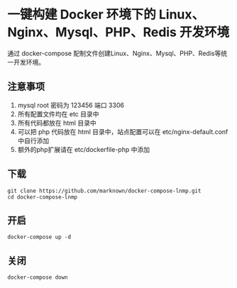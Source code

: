 # 一键构建 Docker 环境下的 Linux、Nginx、Mysql、PHP、Redis 开发环境
通过 docker-compose 配制文件创建Linux、Nginx、Mysql、PHP、Redis等统一开发环境。

## 注意事项
1. mysql root 密码为 123456 端口 3306
2. 所有配置文件均在 etc 目录中
3. 所有代码都放在 html 目录中
4. 可以把 php 代码放在 html 目录中，站点配置可以在 etc/nginx-default.conf 中自行添加
5. 额外的php扩展请在 etc/dockerfile-php 中添加

## 下载
```
git clone https://github.com/marknown/docker-compose-lnmp.git
cd docker-compose-lnmp
```

## 开启
```
docker-compose up -d
```

## 关闭
```
docker-compose down
```